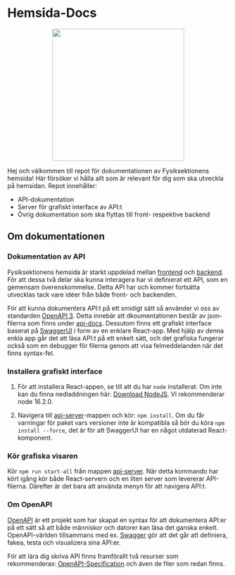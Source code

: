 # Hemsida-Docs

<p align="center">
    <img src="./api-server/src/mediafiles/Fysiksektionen_logo.svg" width="300" height="300" alt=""/>
</p>

Hej och välkommen till repot för dokumentationen av Fysiksektionens hemsida! Här försöker vi hålla allt som är relevant för dig som ska utveckla på hemsidan. Repot innehåller:

- API-dokumentation
- Server för grafiskt interface av API:t
- Övrig dokumentation som ska flyttas till front- respektive backend

## Om dokumentationen
### Dokumentation av API
Fysiksektionens hemsida är starkt uppdelad mellan [frontend](https://github.com/Fysiksektionen/Hemsida-Frontend) och [backend](https://github.com/Fysiksektionen/Hemsida-Backend).
För att dessa två delar ska kunna interagera har vi definierat ett API, som en gemensam överenskommelse. Detta API har och kommer fortsätta utvecklas tack vare idéer från både front- och backenden. 

För att kunna dokumentera API:t på ett smidigt sätt så använder vi oss av standarden [OpenAPI 3](https://www.openapis.org/). Detta innebär att dkoumentationen består av json-filerna som finns under [api-docs](./api-docs). Dessutom finns ett grafiskt interface baserat på [SwaggerUI](https://swagger.io/tools/swagger-ui/) i form av en enklare React-app. Med hjälp av denna enkla app går det att läsa API:t på ett enkelt sätt, och det grafiska fungerar också som en debugger för filerna genom att visa felmeddelanden när det finns syntax-fel.


### Installera grafiskt interface
1. För att installera React-appen, se till att du har `node` installerat. Om inte kan du finna nedladdningen här: [Download NodeJS](https://nodejs.org/en/). Vi rekommenderar node 16.2.0.

2. Navigera till [api-server](./api-server)-mappen och kör: `npm install`. Om du får varningar för paket vars versioner inte är kompatibla så bör du köra `npm install --force`, det är för att SwaggerUI har en något utdaterad React-komponent.

### Kör grafiska visaren
Kör `npm run start-all` från mappen [api-server](./api-server). När detta kommando har kört igång kör både React-servern och en liten server som levererar API-filerna. Därefter är det bara att använda menyn för att navigera API:t.

### Om OpenAPI
[OpenAPI](https://github.com/OAI) är ett projekt som har skapat en syntax för att dokumentera API:er på ett sätt så att både människor och datorer kan läsa det ganska enkelt. OpenAPI-världen tillsammans med ex. [Swagger](https://swagger.io/) gör att det går att definiera, fakea, testa och visualizera sina API:er.

För att lära dig skriva API finns framförallt två resurser som rekommenderas: [OpenAPI-Specification](https://github.com/OAI/OpenAPI-Specification/blob/main/versions/3.0.3.md) och även de filer som redan finns.
